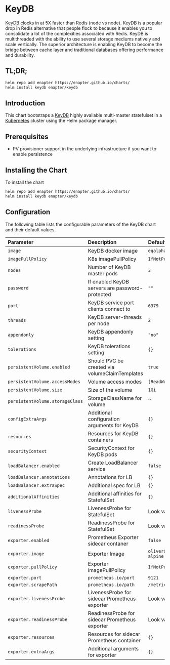 # KeyDB

[KeyDB](https://keydb.dev) clocks in at 5X faster than Redis (node vs node). KeyDB is a popular drop in Redis alternative that people flock to because it enables you to consolidate a lot of the complexities associated with Redis. KeyDB is multithreaded with the ability to use several storage mediums natively and scale vertically. The superior architecture is enabling KeyDB to become the bridge between cache layer and traditional databases offering performance and durability.

## TL;DR;

```bash
helm repo add enapter https://enapter.github.io/charts/
helm install keydb enapter/keydb
```

## Introduction

This chart bootstraps a [KeyDB](https://keydb.dev) highly available multi-master statefulset in a [Kubernetes](http://kubernetes.io) cluster using the Helm package manager.

## Prerequisites

- PV provisioner support in the underlying infrastructure if you want to enable persistence

## Installing the Chart

To install the chart

```bash
helm repo add enapter https://enapter.github.io/charts/
helm install keydb enapter/keydb
```

## Configuration

The following table lists the configurable parameters of the KeyDB chart and their default values.

| Parameter                       | Description                                     | Default                                  |
|:--------------------------------|:------------------------------------------------|:-----------------------------------------|
| `image`                         | KeyDB docker image                              | `eqalpha/keydb:x86_64_v6.0.13`           |
| `imagePullPolicy`               | K8s imagePullPolicy                             | `IfNotPresent`                           |
| `nodes`                         | Number of KeyDB master pods                     | `3`                                      |
| `password`                      | If enabled KeyDB servers are password-protected | `""`                                     |
| `port`                          | KeyDB service port clients connect to           | `6379`                                   |
| `threads`                       | KeyDB server-threads per node                   | `2`                                      |
| `appendonly`                    | KeyDB appendonly setting                        | `"no"`                                   |
| `tolerations`                   | KeyDB tolerations setting                       | `{}`                                     |
| `persistentVolume.enabled`      | Should PVC be created via volumeClaimTemplates  | `true`                                   |
| `persistentVolume.accessModes`  | Volume access modes                             | `[ReadWriteOnce]`                        |
| `persistentVolume.size`         | Size of the volume                              | `1Gi`                                    |
| `persistentVolume.storageClass` | StorageClassName for volume                     | ``                                       |
| `configExtraArgs`               | Additional configuration arguments for KeyDB    | `{}`                                     |
| `resources`                     | Resources for KeyDB containers                  | `{}`                                     |
| `securityContext`               | SecurityContext for KeyDB pods                  | `{}`                                     |
| `loadBalancer.enabled`          | Create LoadBalancer service                     | `false`                                  |
| `loadBalancer.annotations`      | Annotations for LB                              | `{}`                                     |
| `loadBalancer.extraSpec`        | Additional spec for LB                          | `{}`                                     |
| `additionalAffinities`          | Additional affinities for StatefulSet           | `{}`                                     |
| `livenessProbe`                 | LivenessProbe for StatefulSet                   | Look values.yaml                         |
| `readinessProbe`                | ReadinessProbe for StatefulSet                  | Look values.yaml                         |
| `exporter.enabled`              | Prometheus Exporter sidecar contaner            | `false`                                  |
| `exporter.image`                | Exporter Image                                  | `oliver006/redis_exporter:v1.8.0-alpine` |
| `exporter.pullPolicy`           | Exporter imagePullPolicy                        | `IfNotPresent`                           |
| `exporter.port`                 | `prometheus.io/port`                            | `9121`                                   |
| `exporter.scrapePath`           | `prometheus.io/path`                            | `/metrics`                               |
| `exporter.livenessProbe`        | LivenessProbe for sidecar Prometheus exporter   | Look values.yaml                         |
| `exporter.readinessProbe`       | ReadinessProbe for sidecar Prometheus exporter  | Look values.yaml                         |
| `exporter.resources`            | Resources for sidecar Prometheus container      | `{}`                                     |
| `exporter.extraArgs`            | Additional arguments for exporter               | `{}`                                     |
